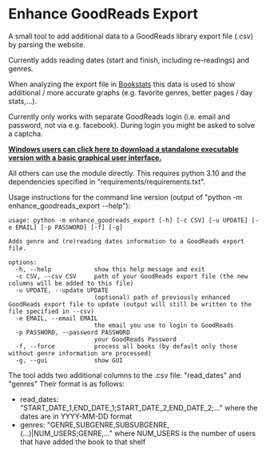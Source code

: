 # Enhance GoodReads Export

A small tool to add additional data to a GoodReads library export file (.csv) by parsing the website.

Currently adds reading dates (start and finish, including re-readings) and genres.

When analyzing the export file in [Bookstats](https://almoturg.com/bookstats/) this data is used to show
additional / more accurate graphs (e.g. favorite genres, better pages / day stats,...).

Currently only works with separate GoodReads login (i.e. email and password, not via e.g. facebook). During login you might be asked to solve a captcha.

**[Windows users can click here to download a standalone executable version with a basic graphical user interface.](https://github.com/PaulKlinger/Enhance-GoodReads-Export/releases/latest/download/enhance_export_gui.exe)**

All others can use the module directly. This requires python 3.10 and the
dependencies specified in "requirements/requirements.txt".

Usage instructions for the command line version (output of "python -m enhance_goodreads_export --help"):

```commandline
usage: python -m enhance_goodreads_export [-h] [-c CSV] [-u UPDATE] [-e EMAIL] [-p PASSWORD] [-f] [-g]

Adds genre and (re)reading dates information to a GoodReads export file.

options:
  -h, --help            show this help message and exit
  -c CSV, --csv CSV     path of your GoodReads export file (the new columns will be added to this file)
  -u UPDATE, --update UPDATE
                        (optional) path of previously enhanced GoodReads export file to update (output will still be written to the file specified in --csv)
  -e EMAIL, --email EMAIL
                        the email you use to login to GoodReads
  -p PASSWORD, --password PASSWORD
                        your GoodReads Password
  -f, --force           process all books (by default only those without genre information are processed)
  -g, --gui             show GUI
```

The tool adds two additional columns to the .csv file: "read_dates" and "genres"
Their format is as follows:

* read_dates: "START_DATE_1,END_DATE_1;START_DATE_2,END_DATE_2;..." where the dates are in YYYY-MM-DD format
* genres: "GENRE,SUBGENRE,SUBSUBGENRE,(...)|NUM_USERS;GENRE,..." where NUM_USERS is the number of users that have
added the book to that shelf
